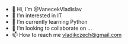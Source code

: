 - 👋 Hi, I’m @VanecekVladislav
- 👀 I’m interested in IT
- 🌱 I’m currently learning Python
- 💞️ I’m looking to collaborate on ...
- 📫 How to reach me vladikczech@gmail.com

<!---
VanecekVladislav/VanecekVladislav is a ✨ special ✨ repository because its `README.md` (this file) appears on your GitHub profile.
You can click the Preview link to take a look at your changes.
--->
